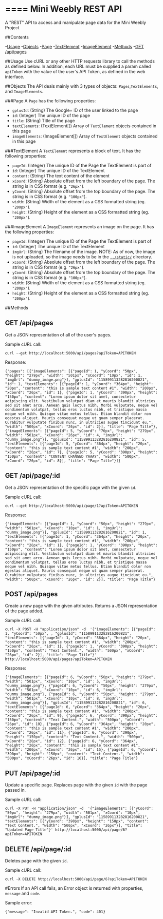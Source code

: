 ====
Mini Weebly REST API
====
A "REST" API to access and manipulate page data for the Mini Weebly Project

##Contents

-[Usage](#usage)
-[Objects](#objects)
  -[Page](#page)
  -[TextElement](#textelement)
  -[ImageElement](#imagelement)
-[Methods](#methods)
  -[GET /api/pages](#get-apipages)

##Usage
Use cURL or any other HTTP requests library to call the methods as defined below. In addition, each URL must be supplied a param called `apiToken` with the value of the user's API Token, as defined in the web interface.

##Objects
The API deals mainly with 3 types of objects: `Pages`,`TextElements`, and `ImageElements`.

###Page
A `Page` has the following properties:
- `gplusId`: (String) The Google+ ID of the user linked to the page
- `id`: (Integer) The unique ID of the page
- `title`: (String) Title of the page
- `textElements`: (TextElement[]) Array of `TextElement` objects contained in this page
- `imageElements`: (ImageElement[]) Array of `TextElement` objects contained in this page

###TextElement
A `TextElement` represents a block of text. It has the following properties:
- `pageId`: (Integer) The unique ID of the Page the TextElement is part of
- `id`: (Integer) The unique ID of the TextElement
- `content`: (String) The text content of the element
- `xCoord`: (String) Absolute offset from the left boundary of the page. The string is in CSS format (e.g. `"26px"`).
- `yCoord`: (String) Absolute offset from the top boundary of the page. The string is in CSS format (e.g. `"100px"`).
- `width`: (String) Width of the element as a CSS formatted string (eg. `"200px"`).
- `height`: (String) Height of the element as a CSS formatted string (eg. `"200px"`).

###ImageElement
A `ImageElement` represents an image on the page. It has the following properties:
- `pageId`: (Integer) The unique ID of the Page the TextElement is part of
- `id`: (Integer) The unique ID of the TextElement
- `imgUrl`: (String) The filename of the image. NOTE: As of now, the image is not uploaded, so the image needs to be in the [`../static/`](https://github.com/shivamthapar/weebly-mini/tree/master/app/static) directory.
- `xCoord`: (String) Absolute offset from the left boundary of the page. The string is in CSS format (e.g. `"26px"`).
- `yCoord`: (String) Absolute offset from the top boundary of the page. The string is in CSS format (e.g. `"100px"`).
- `width`: (String) Width of the element as a CSS formatted string (eg. `"200px"`).
- `height`: (String) Height of the element as a CSS formatted string (eg. `"200px"`).

##Methods

GET /api/pages
--------------------------------------
Get a JSON representation of all of the user's pages.

Sample cURL call:
```
curl --get http://localhost:5000/api/pages?apiToken=APITOKEN
```
Response:
```
{"pages": [{"imageElements": [{"pageId": 1, "yCoord": "50px", "height": "279px", "width": "501px", "xCoord": "10px", "id": 1, "imgUrl": "dummy_image.png"}], "gplusId": "115899113282816200821", "id": 1, "textElements": [{"pageId": 1, "yCoord": "364px", "height": "20px", "content": "this is sample text content #1", "width": "200px", "xCoord": "26px", "id": 1}, {"pageId": 1, "yCoord": "390px", "height": "150px", "content": "Lorem ipsum dolor sit amet, consectetur adipiscing elit. Vestibulum volutpat diam et mauris blandit ultricies sed sit amet arcu. Aenean quis lectus nibh. Morbi vulputate, neque vel condimentum volutpat, tellus eros luctus nibh, et tristique massa neque vel nibh. Quisque vitae metus tellus. Etiam blandit dolor non egestas aliquet. Mauris consequat neque ut quam semper placerat. Curabitur vulputate finibus nunc, in ultricies augue tincidunt eu.", "width": "500px", "xCoord": "26px", "id": 2}], "title": "Page Title"}, {"imageElements": [{"pageId": 5, "yCoord": "70px", "height": "279px", "width": "501px", "xCoord": "26px", "id": 4, "imgUrl": "dummy_image.png"}], "gplusId": "115899113282816200821", "id": 5, "textElements": [{"pageId": 5, "yCoord": "364px", "height": "20px", "content": "this is sample text content #1", "width": "200px", "xCoord": "26px", "id": 7}, {"pageId": 5, "yCoord": "390px", "height": "150px", "content": "CONTENT CHANGED YAAAY", "width": "500px", "xCoord": "26px", "id": 8}], "title": "Page Title"}]}
```
GET /api/page/:id
--------------------------------------
Get a JSON representation of the specific page with the given `id`.

Sample cURL call:
```
curl --get http://localhost:5000/api/page/1?apiToken=APITOKEN
```
Response:
```
{"imageElements": [{"pageId": 1, "yCoord": "50px", "height": "279px", "width": "501px", "xCoord": "10px", "id": 1, "imgUrl": "dummy_image.png"}], "gplusId": "115899113282816200821", "id": 1, "textElements": [{"pageId": 1, "yCoord": "364px", "height": "20px", "content": "this is sample text content #1", "width": "200px", "xCoord": "26px", "id": 1}, {"pageId": 1, "yCoord": "390px", "height": "150px", "content": "Lorem ipsum dolor sit amet, consectetur adipiscing elit. Vestibulum volutpat diam et mauris blandit ultricies sed sit amet arcu. Aenean quis lectus nibh. Morbi vulputate, neque vel condimentum volutpat, tellus eros luctus nibh, et tristique massa neque vel nibh. Quisque vitae metus tellus. Etiam blandit dolor non egestas aliquet. Mauris consequat neque ut quam semper placerat. Curabitur vulputate finibus nunc, in ultricies augue tincidunt eu.", "width": "500px", "xCoord": "26px", "id": 2}], "title": "Page Title"}
```
POST /api/pages
--------------------------------------
Create a new page with the given attributes. Returns a JSON representation of the page added.

Sample cURL call:
```
curl -X POST -H "application/json" -d  '{"imageElements": [{"pageId": 1, "yCoord": "50px", , "gplusId": "115899113282816200821", "textElements": [{"pageId": 1, "yCoord": "364px", "height": "20px", "content": "this is sample text content #1", "width": "200px", "xCoord": "26px", "id": 1}, {"pageId": 1, "yCoord": "390px", "height": "150px", "content": "Text Content.", "width": "500px", "xCoord": "26px", "id": 2}], "title": "Page Title"}' http://localhost:5000/api/pages?apiToken=APITOKEN
```
Response:
```
{"imageElements": [{"pageId": 6, "yCoord": "50px", "height": "279px", "width": "501px", "xCoord": "10px", "id": 5, "imgUrl": "dummy_image.png"}, {"pageId": 6, "yCoord": "50px", "height": "279px", "width": "501px", "xCoord": "10px", "id": 6, "imgUrl": "dummy_image.png"}, {"pageId": 6, "yCoord": "50px", "height": "279px", "width": "501px", "xCoord": "10px", "id": 8, "imgUrl": "dummy_image.png"}], "gplusId": "115899113282816200821", "id": 6, "textElements": [{"pageId": 6, "yCoord": "364px", "height": "20px", "content": "this is sample text content #1", "width": "200px", "xCoord": "26px", "id": 9}, {"pageId": 6, "yCoord": "390px", "height": "150px", "content": "Text Content.", "width": "500px", "xCoord": "26px", "id": 10}, {"pageId": 6, "yCoord": "364px", "height": "20px", "content": "this is sample text content #1", "width": "200px", "xCoord": "26px", "id": 11}, {"pageId": 6, "yCoord": "390px", "height": "150px", "content": "Text Content.", "width": "500px", "xCoord": "26px", "id": 12}, {"pageId": 6, "yCoord": "364px", "height": "20px", "content": "this is sample text content #1", "width": "200px", "xCoord": "26px", "id": 15}, {"pageId": 6, "yCoord": "390px", "height": "150px", "content": "Text Content.", "width": "500px", "xCoord": "26px", "id": 16}], "title": "Page Title"}
```
PUT /api/page/:id 
--------------------------------------
Update a specific page. Replaces page with the given `id` with the page passed in.

Sample cURL call:
```
curl -X PUT -H "application/json" -d  '{"imageElements": [{"yCoord": "50px", "height": "279px", "width": "501px", "xCoord": "10px", "imgUrl": "dummy_image.png"}], "gplusId": "115899113282816200821", "textElements": [{"yCoord": "390px", "height": "150px", "content": "Text Content.", "width": "500px", "xCoord": "26px"}], "title": "Updated Page Title"}' http://localhost:5000/api/page/6?apiToken=APITOKEN
```
DELETE /api/page/:id
--------------------------------------
Deletes page with the given `id`.

Sample cURL call:
```
curl -X DELETE http://localhost:5000/api/page/6?apiToken=APITOKEN
```

#Errors
If an API call fails, an Error object is returned with properties, `message` and `code`.

Sample error:
```
{"message": "Invalid API Token.", "code": 401}
```
